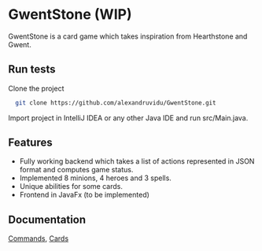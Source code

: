 
# GwentStone (WIP)

GwentStone is a card game which takes inspiration from Hearthstone and Gwent.


## Run tests

Clone the project

```bash
  git clone https://github.com/alexandruvidu/GwentStone.git
```

Import project in IntelliJ IDEA or any other Java IDE and run src/Main.java.


## Features

- Fully working backend which takes a list of actions represented in JSON format and computes game status.
- Implemented 8 minions, 4 heroes and 3 spells.
- Unique abilities for some cards.
- Frontend in JavaFx (to be implemented)


## Documentation

[Commands](https://github.com/alexandruvidu/GwentStone/blob/master/Commands.md), [Cards](https://github.com/alexandruvidu/GwentStone/blob/master/Cards.md)

